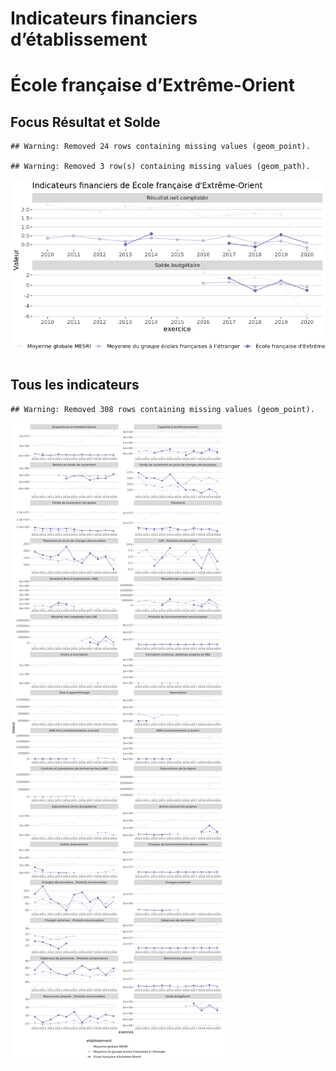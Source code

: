 Indicateurs financiers d’établissement
================

# École française d’Extrême-Orient

## Focus Résultat et Solde

    ## Warning: Removed 24 rows containing missing values (geom_point).

    ## Warning: Removed 3 row(s) containing missing values (geom_path).

![](école_française_d_extrême_orient_files/figure-gfm/etab.focus-1.png)<!-- -->

## Tous les indicateurs

    ## Warning: Removed 308 rows containing missing values (geom_point).

![](école_française_d_extrême_orient_files/figure-gfm/etab-1.png)<!-- -->
